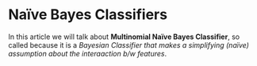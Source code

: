 # Naïve Bayes Classifiers

In this article we will talk about **Multinomial Naïve Bayes Classifier**,
so called because it is a *Bayesian Classifier that makes a simplifying (naïve)
assumption about the interaaction b/w features*.
